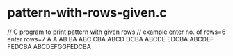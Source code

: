 # pattern-with-rows-given.c
//  C program to print pattern with given rows // example enter no. of rows=6  enter rows=7 A            A AB          BA ABC        CBA ABCD      DCBA ABCDE    EDCBA ABCDEF  FEDCBA ABCDEFGGFEDCBA 
